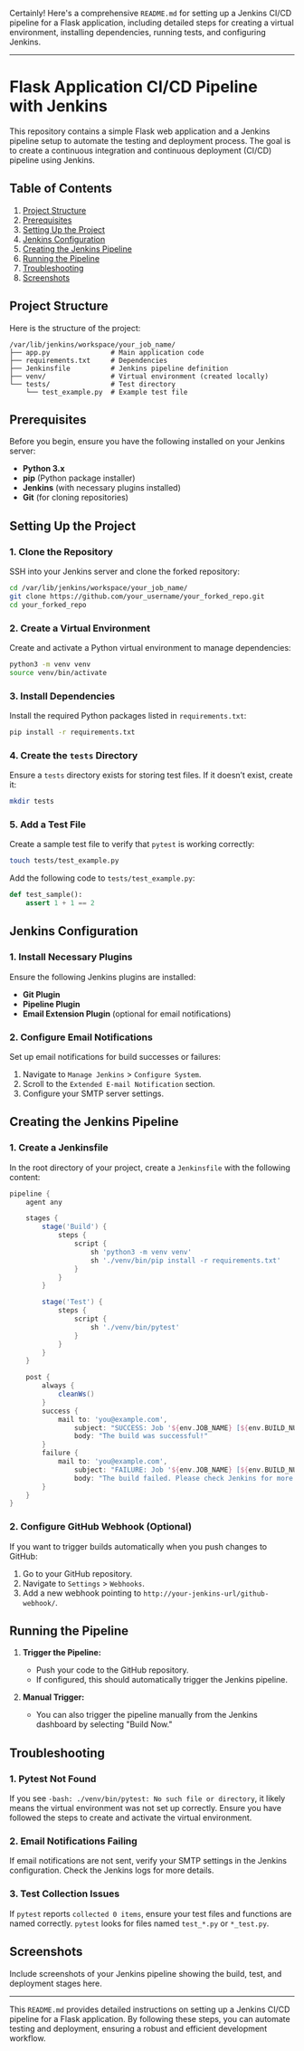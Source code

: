 Certainly! Here's a comprehensive `README.md` for setting up a Jenkins CI/CD pipeline for a Flask application, including detailed steps for creating a virtual environment, installing dependencies, running tests, and configuring Jenkins.

---

# Flask Application CI/CD Pipeline with Jenkins

This repository contains a simple Flask web application and a Jenkins pipeline setup to automate the testing and deployment process. The goal is to create a continuous integration and continuous deployment (CI/CD) pipeline using Jenkins.

## Table of Contents

1. [Project Structure](#project-structure)
2. [Prerequisites](#prerequisites)
3. [Setting Up the Project](#setting-up-the-project)
4. [Jenkins Configuration](#jenkins-configuration)
5. [Creating the Jenkins Pipeline](#creating-the-jenkins-pipeline)
6. [Running the Pipeline](#running-the-pipeline)
7. [Troubleshooting](#troubleshooting)
8. [Screenshots](#screenshots)

## Project Structure

Here is the structure of the project:

```plaintext
/var/lib/jenkins/workspace/your_job_name/
├── app.py               # Main application code
├── requirements.txt     # Dependencies
├── Jenkinsfile          # Jenkins pipeline definition
├── venv/                # Virtual environment (created locally)
└── tests/               # Test directory
    └── test_example.py  # Example test file
```

## Prerequisites

Before you begin, ensure you have the following installed on your Jenkins server:

- **Python 3.x**
- **pip** (Python package installer)
- **Jenkins** (with necessary plugins installed)
- **Git** (for cloning repositories)

## Setting Up the Project

### 1. Clone the Repository

SSH into your Jenkins server and clone the forked repository:

```bash
cd /var/lib/jenkins/workspace/your_job_name/
git clone https://github.com/your_username/your_forked_repo.git
cd your_forked_repo
```

### 2. Create a Virtual Environment

Create and activate a Python virtual environment to manage dependencies:

```bash
python3 -m venv venv
source venv/bin/activate
```

### 3. Install Dependencies

Install the required Python packages listed in `requirements.txt`:

```bash
pip install -r requirements.txt
```

### 4. Create the `tests` Directory

Ensure a `tests` directory exists for storing test files. If it doesn’t exist, create it:

```bash
mkdir tests
```

### 5. Add a Test File

Create a sample test file to verify that `pytest` is working correctly:

```bash
touch tests/test_example.py
```

Add the following code to `tests/test_example.py`:

```python
def test_sample():
    assert 1 + 1 == 2
```

## Jenkins Configuration

### 1. Install Necessary Plugins

Ensure the following Jenkins plugins are installed:

- **Git Plugin**
- **Pipeline Plugin**
- **Email Extension Plugin** (optional for email notifications)

### 2. Configure Email Notifications

Set up email notifications for build successes or failures:

1. Navigate to `Manage Jenkins` > `Configure System`.
2. Scroll to the `Extended E-mail Notification` section.
3. Configure your SMTP server settings.

## Creating the Jenkins Pipeline

### 1. Create a Jenkinsfile

In the root directory of your project, create a `Jenkinsfile` with the following content:

```groovy
pipeline {
    agent any

    stages {
        stage('Build') {
            steps {
                script {
                    sh 'python3 -m venv venv'
                    sh './venv/bin/pip install -r requirements.txt'
                }
            }
        }

        stage('Test') {
            steps {
                script {
                    sh './venv/bin/pytest'
                }
            }
        }
    }

    post {
        always {
            cleanWs()
        }
        success {
            mail to: 'you@example.com',
                subject: "SUCCESS: Job '${env.JOB_NAME} [${env.BUILD_NUMBER}]'",
                body: "The build was successful!"
        }
        failure {
            mail to: 'you@example.com',
                subject: "FAILURE: Job '${env.JOB_NAME} [${env.BUILD_NUMBER}]'",
                body: "The build failed. Please check Jenkins for more details."
        }
    }
}
```

### 2. Configure GitHub Webhook (Optional)

If you want to trigger builds automatically when you push changes to GitHub:

1. Go to your GitHub repository.
2. Navigate to `Settings` > `Webhooks`.
3. Add a new webhook pointing to `http://your-jenkins-url/github-webhook/`.

## Running the Pipeline

1. **Trigger the Pipeline:**
   - Push your code to the GitHub repository.
   - If configured, this should automatically trigger the Jenkins pipeline.

2. **Manual Trigger:**
   - You can also trigger the pipeline manually from the Jenkins dashboard by selecting "Build Now."

## Troubleshooting

### 1. Pytest Not Found

If you see `-bash: ./venv/bin/pytest: No such file or directory`, it likely means the virtual environment was not set up correctly. Ensure you have followed the steps to create and activate the virtual environment.

### 2. Email Notifications Failing

If email notifications are not sent, verify your SMTP settings in the Jenkins configuration. Check the Jenkins logs for more details.

### 3. Test Collection Issues

If `pytest` reports `collected 0 items`, ensure your test files and functions are named correctly. `pytest` looks for files named `test_*.py` or `*_test.py`.

## Screenshots

Include screenshots of your Jenkins pipeline showing the build, test, and deployment stages here.

---

This `README.md` provides detailed instructions on setting up a Jenkins CI/CD pipeline for a Flask application. By following these steps, you can automate testing and deployment, ensuring a robust and efficient development workflow.